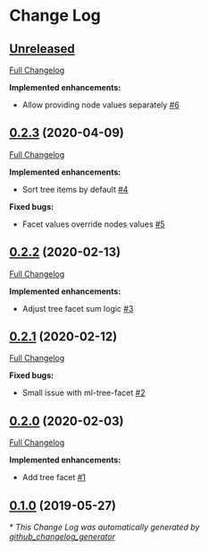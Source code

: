 # Change Log

## [Unreleased](https://github.com/marklogic-community/grove-vue-core-components/tree/HEAD)

[Full Changelog](https://github.com/marklogic-community/grove-vue-core-components/compare/0.2.3...HEAD)

**Implemented enhancements:**

- Allow providing node values separately [\#6](https://github.com/marklogic-community/grove-vue-core-components/issues/6)

## [0.2.3](https://github.com/marklogic-community/grove-vue-core-components/tree/0.2.3) (2020-04-09)
[Full Changelog](https://github.com/marklogic-community/grove-vue-core-components/compare/0.2.2...0.2.3)

**Implemented enhancements:**

- Sort tree items by default [\#4](https://github.com/marklogic-community/grove-vue-core-components/issues/4)

**Fixed bugs:**

- Facet values override nodes values [\#5](https://github.com/marklogic-community/grove-vue-core-components/issues/5)

## [0.2.2](https://github.com/marklogic-community/grove-vue-core-components/tree/0.2.2) (2020-02-13)
[Full Changelog](https://github.com/marklogic-community/grove-vue-core-components/compare/0.2.1...0.2.2)

**Implemented enhancements:**

- Adjust tree facet sum logic [\#3](https://github.com/marklogic-community/grove-vue-core-components/issues/3)

## [0.2.1](https://github.com/marklogic-community/grove-vue-core-components/tree/0.2.1) (2020-02-12)
[Full Changelog](https://github.com/marklogic-community/grove-vue-core-components/compare/0.2.0...0.2.1)

**Fixed bugs:**

- Small issue with ml-tree-facet [\#2](https://github.com/marklogic-community/grove-vue-core-components/issues/2)

## [0.2.0](https://github.com/marklogic-community/grove-vue-core-components/tree/0.2.0) (2020-02-03)
[Full Changelog](https://github.com/marklogic-community/grove-vue-core-components/compare/0.1.0...0.2.0)

**Implemented enhancements:**

- Add tree facet [\#1](https://github.com/marklogic-community/grove-vue-core-components/issues/1)

## [0.1.0](https://github.com/marklogic-community/grove-vue-core-components/tree/0.1.0) (2019-05-27)


\* *This Change Log was automatically generated by [github_changelog_generator](https://github.com/skywinder/Github-Changelog-Generator)*